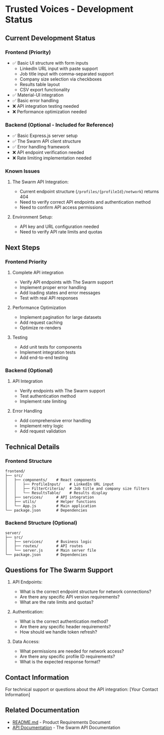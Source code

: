 # Trusted Voices - Development Status

## Current Development Status

### Frontend (Priority)
- ✅ Basic UI structure with form inputs
  - LinkedIn URL input with paste support
  - Job title input with comma-separated support
  - Company size selection via checkboxes
  - Results table layout
  - CSV export functionality
- ✅ Material-UI integration
- ✅ Basic error handling
- ❌ API integration testing needed
- ❌ Performance optimization needed

### Backend (Optional - Included for Reference)
- ✅ Basic Express.js server setup
- ✅ The Swarm API client structure
- ✅ Error handling framework
- ❌ API endpoint verification needed
- ❌ Rate limiting implementation needed

### Known Issues

1. The Swarm API Integration:
   - Current endpoint structure (`/profiles/{profileId}/network`) returns 404
   - Need to verify correct API endpoints and authentication method
   - Need to confirm API access permissions

2. Environment Setup:
   - API key and URL configuration needed
   - Need to verify API rate limits and quotas

## Next Steps

### Frontend Priority
1. Complete API integration
   - Verify API endpoints with The Swarm support
   - Implement proper error handling
   - Add loading states and error messages
   - Test with real API responses

2. Performance Optimization
   - Implement pagination for large datasets
   - Add request caching
   - Optimize re-renders

3. Testing
   - Add unit tests for components
   - Implement integration tests
   - Add end-to-end testing

### Backend (Optional)
1. API Integration
   - Verify endpoints with The Swarm support
   - Test authentication method
   - Implement rate limiting

2. Error Handling
   - Add comprehensive error handling
   - Implement retry logic
   - Add request validation

## Technical Details

### Frontend Structure
```
frontend/
├── src/
│   ├── components/    # React components
│   │   ├── ProfileInput/    # LinkedIn URL input
│   │   ├── FilterCriteria/  # Job title and company size filters
│   │   └── ResultsTable/    # Results display
│   ├── services/      # API integration
│   ├── utils/         # Helper functions
│   └── App.js         # Main application
└── package.json       # Dependencies
```

### Backend Structure (Optional)
```
server/
├── src/
│   ├── services/      # Business logic
│   ├── routes/        # API routes
│   └── server.js      # Main server file
└── package.json       # Dependencies
```

## Questions for The Swarm Support

1. API Endpoints:
   - What is the correct endpoint structure for network connections?
   - Are there any specific API version requirements?
   - What are the rate limits and quotas?

2. Authentication:
   - What is the correct authentication method?
   - Are there any specific header requirements?
   - How should we handle token refresh?

3. Data Access:
   - What permissions are needed for network access?
   - Are there any specific profile ID requirements?
   - What is the expected response format?

## Contact Information

For technical support or questions about the API integration:
[Your Contact Information]

## Related Documentation
- [README.md](README.md) - Product Requirements Document
- [API Documentation](https://docs.theswarm.com/docs/getting-started/introduction) - The Swarm API Documentation 